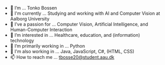 - 👋 I’m                      ... Tonko Bossen
- 🔨 I'm currently            ... Studying and working with AI and Computer Vision at Aalborg University
- 💞️ I’ve a passion for       ... Computer Vision, Artificial Intelligence, and Human-Computer Interaction
- 👀 I’m interested in        ... Healthcare, education, and (information) technology
- 💪 I’m primarily working in ... Python
- 📂 I'm also working in      ... Java, JavaScript, C#, (HTML, CSS)
- 📫 How to reach me          ... tbosse20@student.aau.dk

<!---
tbosse20/tbosse20 is a ✨ special ✨ repository because its `README.md` (this file) appears on your GitHub profile.
You can click the Preview link to take a look at your changes.
--->
